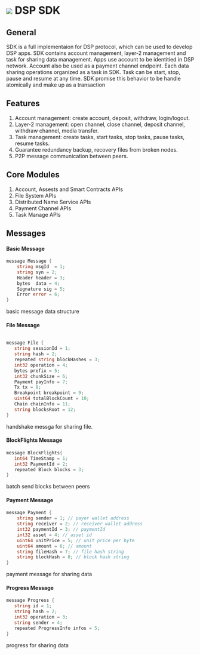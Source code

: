 # ![](https://img.shields.io/badge/status-wip-orange.svg?style=flat-square) DSP SDK

## General

SDK is a full implementaion for DSP protocol, which can be used to develop DSP apps. SDK contains account management, layer-2 management and task for sharing data management. Apps use account to be identitied in DSP network. Account also be used as a payment channel endpoint. Each data sharing operations organized as a task in SDK. Task can be start, stop, pause and resume at any time. SDK promise this behavior to be handle atomically and make up as a transaction



## Features

1. Account management: create account, deposit, withdraw, login/logout.
2. Layer-2 management: open channel, close channel, deposit channel, withdraw channel, media transfer.
3. Task management: create tasks, start tasks, stop tasks, pause tasks, resume tasks.
4. Guarantee redundancy backup, recovery files from broken nodes.
5. P2P message communication between peers.



## Core Modules

1. Account, Assests and Smart Contracts APIs
2. File System APIs
3. Distributed Name Service APIs
4. Payment Channel APIs
5. Task Manage APIs



## Messages



#### Basic Message

```go
message Message {
    string msgId  = 1;
    string syn = 2;
    Header header = 3;
    bytes  data = 4;
    Signature sig = 5;
    Error error = 6;
}
```

basic message data structure



#### File Message

```go

message File {
   string sessionId = 1;
   string hash = 2;  
   repeated string blockHashes = 3;
   int32 operation = 4;
   bytes prefix = 5;
   int32 chunkSize = 6;
   Payment payInfo = 7;
   Tx tx = 8;
   Breakpoint breakpoint = 9;
   uint64 totalBlockCount = 10;
   Chain chainInfo = 11;
   string blocksRoot = 12;
}
```

handshake messga for sharing file.



#### BlockFlights Message

```go
message BlockFlights{
   int64 TimeStamp = 1;
   int32 PaymentId = 2;
   repeated Block blocks = 3;
}
```

batch send blocks between peers



#### Payment Message

```go
message Payment {
    string sender = 1; // payer wallet address
    string receiver = 2; // receiver wallet address
    int32 paymentId = 3; // paymentId
    int32 asset = 4; // asset id
    uint64 unitPrice = 5; // unit price per byte
    uint64 amount = 6; // amount
    string fileHash = 7; // file hash string
    string blockHash = 8; // block hash string
}
```

payment message for sharing data



#### Progress Message

```go
message Progress {
   string id = 1;
   string hash = 2;  
   int32 operation = 3;
   string sender = 4;
   repeated ProgressInfo infos = 5;
}
```

progress for sharing data 

